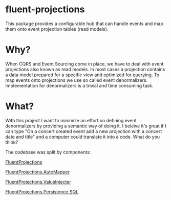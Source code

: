 fluent-projections
==================

This package provides a configurable hub that can handle events and map them onto event projection tables (read models).

Why?
====

When CQRS and Event Sourcing come in place, we have to deal with event projections also known as read models. In most cases a projection contains a data model prepared for a specific view and optimized for querying. To map events onto projections we use so called event denormalizers. Implementation for denormalizers is a trivial and time consuming task.

What?
====

With this project I want to minimize an effort on defining event denormalizers by providing a semantic way of doing it. I beleive it's great if I can type "On a concert created event add a new projection with a concert date and title" and a computer could translate it into a code. What do you think?

The codebase was split by components:

[FluentProjections](https://github.com/corker/FluentProjections)

[FluentProjections.AutoMapper](https://github.com/corker/FluentProjections.AutoMapper)

[FluentProjections.ValueInjecter](https://github.com/corker/FluentProjections.ValueInjecter)

[FluentProjections.Persistence.SQL](https://github.com/corker/FluentProjections.Persistence.SQL)
